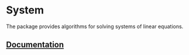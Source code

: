 # System

The package provides algorithms for solving systems of linear equations.

## [Documentation][doc]

[doc]: http://godoc.org/github.com/ready-steady/linear/system
